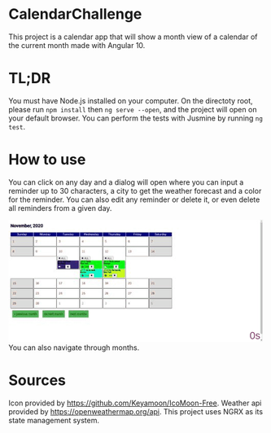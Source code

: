 # CalendarChallenge

This project is a calendar app that will show a month view of a calendar of the current month made with Angular 10.

# TL;DR

You must have Node.js installed on your computer. On the directoty root, please run `npm install` then `ng serve --open`, and the project will open on your default browser. You can perform the tests with Jusmine by running `ng test`. 

# How to use

You can click on any day and a dialog will open where you can input a reminder up to 30 characters, a city to get the weather forecast and a color for the reminder. You can also edit any reminder or delete it, or 
even delete all reminders from a given day.

![](Delete.gif)
 You can also navigate through months.

# Sources

Icon provided by https://github.com/Keyamoon/IcoMoon-Free.
Weather api provided by https://openweathermap.org/api.
This project uses NGRX as its state management system.


